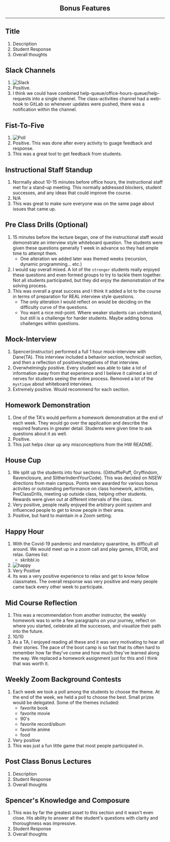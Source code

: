## <center> Bonus Features
---

## Title
1. Description
1. Student Response
1. Overall thoughts 

## Slack Channels
1.  ![Slack](./images/slack-channels.jpg)
1. Positive. 
1. I think we could have combined help-queue/office-hours-queue/help-requests into a single channel. The class-activities channel had a web-hook to GitLab so whenever updates were pushed, there was a notification within the channel. 

## Fist-To-Five
1. ![Poll](./images/fist-to-five.jpg)
1. Positive. This was done after every activity to guage feedback and response. 
1. This was a great tool to get feedback from students. 

## Instructional Staff Standup
1. Normally about 10-15 minutes before office hours, the instructional staff met for a stand-up meeting. This normally addressed blockers, student successes, and any ideas that could improve the course. 
1. N/A
1. This was great to make sure everyone was on the same page about issues that came up. 

## Pre Class Drills (Optional)
1. 15 minutes before the lecture began, one of the instructional staff would demonstrate an interview style whiteboard question. The students were given these questions generally 1 week in advance so they had ample time to attempt them. 
    - One alteration we added later was themed weeks (recursion, dynamic programming... etc.)
1. I would say overall mixed. A lot of the `stronger` students really enjoyed these questions and even formed groups to try to tackle them together. Not all students participated, but they did enjoy the demonstration of the solving process. 
1. This was overall a great success and I think it added a lot to the course in terms of preparation for REAL interview style questions.
   - The only alteration I would reflect on would be deciding on the difficulty curve of the questions. 
   - You want a nice mid-point. Where weaker students can understand, but still is a challenge for harder students. Maybe adding bonus challenges within questions.

## Mock-Interview
1. Spencer(instructor) performed a full 1 hour mock-interview with Dane(TA). This interview included a behavior section, technical section, and then a reflection of positives/negatives of that interview. 
1. Overwhelmingly positive. Every student was able to take a lot of information away from that experience and I believe it calmed a lot of nerves for students seeing the entire process. Removed a lot of the `mystique` about whiteboard interviews. 
1. Extremely positive. Would recommend for each section.  

## Homework Demonstration
1. One of the TA's would perform a homework demonstration at the end of each week. They would go over the application and describe the required features in greater detail. Students were given time to ask questions about it as well. 
1. Positive.
1. This just helps clear up any misconceptions from the HW README. 

## House Cup
1. We split up the students into four sections. (GithufflePuff, Gryffindom, Ravenclosure, and SlitherIndentYourCode). This was decided on NSEW directions from main campus. Points were awarded for various bonus activites or outstanding performance on class homework, activities, PreClassDrills, meeting up outside class, helping other students. Rewards were given out at different intervals of the class. 
1. Very positive, people really enjoyed the arbitrary point system and influenced people to get to know people in their area. 
1. Positive, but hard to maintain in a Zoom setting.  

## Happy Hour
1. With the Covid-19 pandemic and mandatory quarantine, its difficult all around. We would meet up in a zoom call and play games, BYOB, and relax. 
    Games list:
    - skribbl.io
1. ![happy](./images/happy-hour.png)
1. Very Positive
1. Its was a very positive experience to relax and get to know fellow classmates. The overall response was very positive and many people came back every other week to participate. 

## Mid Course Reflection
1. This was a recommendation from another instructor, the weekly homework was to write a few paragraphs on your journey, reflect on where you started, celebrate all the successes, and visualize their path into the future. 
1. 10/10
1. As a TA, I enjoyed reading all these and it was very motivating to hear all their stories. The pace of the boot camp is so fast that its often hard to remember how far they've come and how much they've learned along the way. We replaced a homework assignment just for this and I think that was worth it. 

## Weekly Zoom Background Contests  
1. Each week we took a poll among the students to choose the theme. At the end of the week, we held a poll to choose the best. Small prizes would be delegated. Some of the themes included: 
    - favorite book
    - favorite movie
    - 90's
    - favorite record/album
    - favorite anime
    - food
1. Very positive
1. This was just a fun little game that most people participated in. 


## Post Class Bonus Lectures
1. Description
1. Student Response
1. Overall thoughts 

## Spencer's Knowledge and Composure 
1. This was by far the greatest asset to this section and it wasn't even close. His ability to answer all the student's questions with clarity and thoroughness was impressive. 
1. Student Response
1. Overall thoughts 
